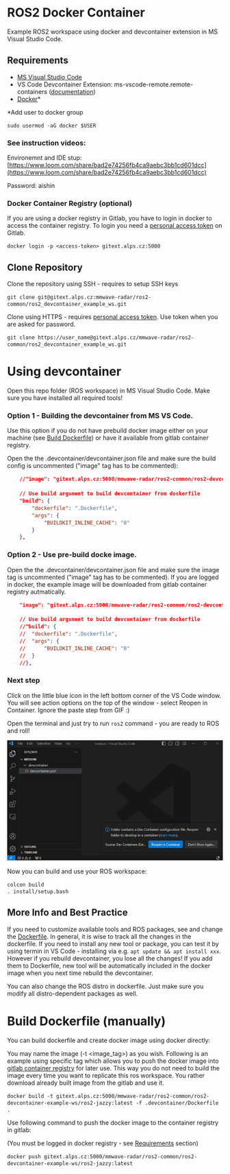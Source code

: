 # ROS2 Docker Container

Example ROS2 workspace using docker and devcontainer extension in MS Visual Studio Code.

## Requirements

- [MS Visual Studio Code](https://code.visualstudio.com/)
- VS Code Devcontainer Extension: ms-vscode-remote.remote-containers ([documentation](https://code.visualstudio.com/docs/devcontainers/containers))
- [Docker](https://docs.docker.com/engine/install/)*

*Add user to docker group

```shell
sudo usermod -aG docker $USER
```

### See instruction videos:

Environemnt and IDE stup:
[https://www.loom.com/share/bad2e74256fb4ca9aebc3bb1cd601dcc](https://www.loom.com/share/bad2e74256fb4ca9aebc3bb1cd601dcc)

Password: aishin

### Docker Container Registry (optional)

If you are using a docker registry in Gitlab, you have to login in docker to access the container registry. To login you need a [personal access token](https://docs.gitlab.com/ee/user/profile/personal_access_tokens.html) on Gitlab.

```shell
docker login -p <access-token> gitext.alps.cz:5000
```

## Clone Repository

Clone the repository using SSH - requires to setup SSH keys

```shell
git clone git@gitext.alps.cz:mmwave-radar/ros2-common/ros2_devcontainer_example_ws.git
```

Clone using HTTPS - requires [personal access token](https://docs.gitlab.com/ee/user/profile/personal_access_tokens.html). Use token when you are asked for password. 
```
git clone https://user_name@gitext.alps.cz/mmwave-radar/ros2-common/ros2_devcontainer_example_ws.git
```

# Using devcontainer

Open this repo folder (ROS workspace) in MS Visual Studio Code. Make sure you have installed all required tools!

### Option 1 - Building the devcontainer from MS VS Code.

Use this option if you do not have prebuild docker image either on your machine (see [Build Dockerfile](#build-dockerfile-manually)) or have it available from gitlab container registry.

Open the the .devcontainer/devcontainer.json file and make sure the build config is uncommented ("image" tag has to be commented):

```json
	//"image": "gitext.alps.cz:5000/mmwave-radar/ros2-common/ros2-devcontainer-example-ws/ros2-jazzy:latest",

	// Use build argument to build devcontainer from dockerfile
	"build": {
		"dockerfile": ".Dockerfile",
		"args": {
			"BUILDKIT_INLINE_CACHE": "0"
		}
	},
```

### Option 2 - Use pre-build docke image.

Open the the .devcontainer/devcontainer.json file and make sure the image tag is uncommented ("image" tag has to be commented). If you are logged in docker, the example image will be downloaded from gitlab container registry autmatically.

```json
	"image": "gitext.alps.cz:5000/mmwave-radar/ros2-common/ros2-devcontainer-example-ws/ros2-jazzy:latest",

	// Use build argument to build devcontainer from dockerfile
	//"build": {
	//	"dockerfile": ".Dockerfile",
	//	"args": {
	//		"BUILDKIT_INLINE_CACHE": "0"
	//	}
	//},
```

### Next step

Click on the little blue icon in the left bottom corner of the VS Code window. You will see action options on the top of the window - select Reopen in Container. Ignore the paste step from GIF :)

Open the terminal and just try to run ```ros2``` command - you are ready to ROS and roll!

![reopen-in-container](doc/devcontainer_open_in_container.gif)

Now you can build and use your ROS workspace: 
```shell
colcon build
. install/setup.bash
```

## More Info and Best Practice

If you need to customize available tools and ROS packages, see and change the [Dockerfile](.devcontainer/Dockerfile). In general, it is wise to track all the changes in the dockerfile. If you need to install any new tool or package, you can test it by using termin in VS Code - installing via e.g. ```apt update && apt install xxx```. However if you rebuild devcontainer, you lose all the changes! If you add them to Dockerfile, new tool will be automatically included in the docker image when you next time rebuild the devcontainer. 


You can also change the ROS distro in dockerfile. Just make sure you modify all distro-dependent packages as well.

# Build Dockerfile (manually)

You can build dockerfile and create docker image using docker directly:

You may name the image (-t <image_tag>) as you wish. Following is an example using specific tag which allows you to push the docker image into [gitlab container registry](https://docs.gitlab.com/ee/user/packages/container_registry/) for later use. This way you do not need to build the image every time you want to replicate this ros workspace. You rather download already built image from the gitlab and use it.

```shell
docker build -t gitext.alps.cz:5000/mmwave-radar/ros2-common/ros2-devcontainer-example-ws/ros2-jazzy:latest -f .devcontainer/Dockerfile .
```

Use following command to push the docker image to the container registry in gitlab:

(You must be logged in docker registry - see [Requirements](#requirements) section)

```shell
docker push gitext.alps.cz:5000/mmwave-radar/ros2-common/ros2-devcontainer-example-ws/ros2-jazzy:latest
```
